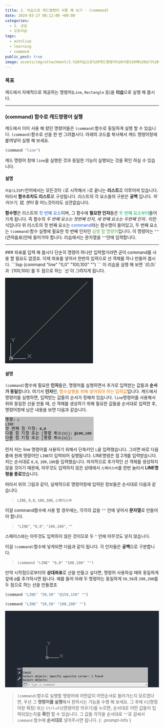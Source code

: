 ```yaml
---
title: 2. 리습으로 캐드명령어 사용 해 보기 - (command)
date: 2024-03-27 08:12:00 +09:00
categories:
  - 2. 코딩
  - 오토리습
tags:
  - autolisp
  - learning
  - command
public_post: true
image: assets/img/attachment/2.%20리습으로%20캐드명령어%20사용%20해%20보기%20(command).gif
---
```



### 목표
캐드에서 자체적으로 제공하는 명령어(`Line`, `Rectangle` 등)을 **리습**으로 실행 해 봅시다.

<hr>

### (command) 함수로 캐드명령어 실행
캐드에서 이미 사용 해 왔던 명령어들은 `(command)`함수로 동일하게 실행 할 수 있습니다.
`(command)`함수로 선을 한 번 그려봅시다.
아래의 코드를 복사해서 캐드 명령어창에 붙여넣어 실행 해 보세요.
```lisp
(command "line")
```
캐드 명령어 창에 `line`을 실행한 것과 동일한 기능이 실행되는 것을 확인 하실 수 있습니다.

#### 설명
`리습(LISP)`언어에서는 모든것이 `(`로 시작해서 `)`로 끝나는 **리스트**로 이루어져 있습니다. 따라서 **함수조차도 리스트**로 구성됩니다. 리스트의 각 요소들의 구분은 **공백** 입니다.  *띄어쓰기, 탭, 엔터* 중 어느것이라도 상관없습니다.

**함수명**은 리스트의 <font color="#245bdb">첫 번째 요소</font>이며, 그 함수에 **필요한 인자**들은 <font color="#00b050">두 번째 요소부터</font>들어가게 됩니다. 즉 함수의 *두 번째 요소는 첫번째 인자, 세 번째 요소는 두번째 인자..* 이런 식입니다
위 리스트의 첫 번째 요소는 <font color="#245bdb">command</font>라는 함수명이 들어있고, 두 번째 요소는 `(command)`함수 실행에 필요한 첫 번째 인자인 <span style="color:#4CAF50">실행 할 명령어</span>입니다. 이 명령어는 `""`(큰따옴표)안에 들어가야 합니다. 리습에서는 문자열을 `""`안에 입력합니다.

<hr>
### 좌표를 입력 해 봅시다
단순히 명령어 하나만 입력할거라면 굳이 command를 사용 할 필요도 없겠죠. 이제 좌표를 넣어서 한번의 입력으로 선 객체를 하나 만들어 봅시다.
```lisp
(command "line" "0,0" "100,100" "")
```
이 리습을 실행 해 보면 `(0,0)`과 `(100,100)`를 두 점으로 하는 `선`이 그려지게 됩니다.

![](assets/img/attachment/2.%20리습으로%20캐드명령어%20사용%20해%20보기-1.png)
#### 설명
`(command)`함수에 필요한 **인자**들은, 명령어를 실행하면서 추가로 입력받는 값들과 **순서가 동일**합니다. 여기서 **인자**란, <font color="#de7802">함수실행을 위해 넣어줘야 하는 입력값</font>입니다.
캐드에서 명령어를 실행하면, 입력받는 값들의 순서가 정해져 있습니다. `line`명령어를 사용해서 위와 동일한 선을 만들 때, 선 객체를 생성하기 위해 필요한 값들을 순서대로 입력한 후, 명령어창에 남은 내용을 보면 다음과 같습니다.

![](assets/img/attachment/2.%20리습으로%20캐드명령어%20사용%20해%20보기.png) 

먼저 저는 line 명령어를 사용하기 위해서 단축키인 `L`을 입력했습니다.
그러면 바로 다음 줄에 원래 명령어인 `LINE`이 입력되어 실행됩니다.
LINE명령은 점 2개를 입력받습니다. 저는 순서대로 `0,0`, `100,100`을 입력했습니다.
마지막으로 추가적인 선 객체를 생성하지 않을 것이기 때문에, 아무것도 입력하지 않은 상태에서 `스페이스바`를 한번 눌러서 **LINE명령을 종료**했습니다.

따라서 위의 그림과 같이, 실제적으로 명령어창에 입력된 정보들은 순서대로 다음과 같습니다.
>`LINE`, `0,0`, `100,100`, `스페이스바`

이걸 command함수에 사용 할 경우에는, 각각의 값을 `""` 안에 넣어서 **문자열**로 만들어야 합니다.
>`"LINE"`, `"0,0"`, `"100,100"`, `""`

스페이스바는 아무것도 입력하지 않은 것이므로 두 `"` 안에 아무것도 넣지 않습니다.

이걸 `(command)`함수에 넣게되면 다음과 같이 됩니다. 각 인자들은 **공백**으로 구분합니다.
>`(command "LINE" "0,0" "100,100" "")`

만약 시작점으로부터의 **상대좌표**로 선을 만들고 싶다면, 명령어 사용하실 때와 동일하게 앞에 `@`를 추가하시면 됩니다. 예를 들어 아래 두 명령어는 동일하게 `50,50`과 `200,200`를 두 점으로 하는 선을 만들겠죠
```lisp
(command "LINE" "50,50" "@150,150" "")
```
```lisp
(command "LINE" "50,50" "200,200" "")
```

![](assets/img/attachment/2.%20리습으로%20캐드명령어%20사용%20해%20보기%20(command).gif)

>`(command)`함수로 실행할 명령어에 어떤값이 어떤순서로 들어가는지 모르겠다면, 우선 그 **명령어를 실행**해서 원하시는 기능을 수행 해 보세요.
그 후에 `F2`(명령어창 확장) 또는 `Ctrl`+`F2`(명령어창 띄우기)를 누르면, 순서대로 어떤 값들이 입력되었는지를 **확인** 할 수 있습니다.
그 값들 각각을 순서대로 `""`로 감싸서 `command` 함수에 **순서대로** 넣어주시면 됩니다.
{: .prompt-info }